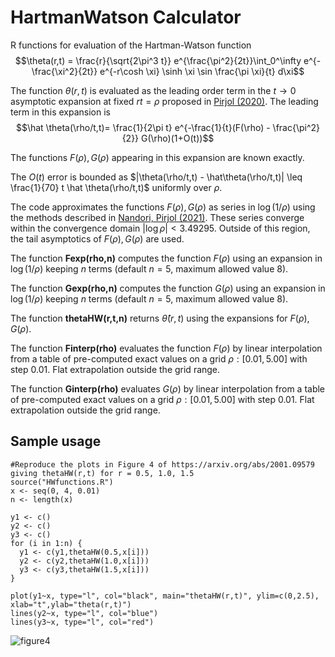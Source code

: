 # HartmanWatson Calculator
R functions for evaluation of the Hartman-Watson function $$\theta(r,t) = \frac{r}{\sqrt{2\pi^3 t}} e^{\frac{\pi^2}{2t}}\int_0^\infty e^{-\frac{\xi^2}{2t}} e^{-r\cosh \xi} \sinh \xi \sin \frac{\pi \xi}{t} d\xi$$

The function $\theta(r,t)$ is evaluated as the leading order term in the $t\to 0$ asymptotic expansion at fixed $r t = \rho$ proposed in [Pirjol (2020)](https://arxiv.org/abs/2001.09579).
The leading term in this expansion is 
$$\hat \theta(\rho/t,t)= \frac{1}{2\pi t} e^{-\frac{1}{t}(F(\rho) - \frac{\pi^2}{2}} G(\rho)(1+O(t))$$ 

The functions $F(\rho),G(\rho)$ appearing in this expansion are known exactly. 

The $O(t)$ error is bounded as
$|\theta(\rho/t,t) - \hat\theta(\rho/t,t)| \leq \frac{1}{70} t \hat \theta(\rho/t,t)$ uniformly over $\rho$.

The code approximates the functions $F(\rho),G(\rho)$ as series in $\log(1/\rho)$ using the methods described in [Nandori, Pirjol (2021)](https://arxiv.org/abs/2209.09412).
These series converge within the convergence domain $|\log\rho| < 3.49295$. Outside of this region, the tail asymptotics of $F(\rho),G(\rho)$ are used. 

The function **Fexp(rho,n)** computes the function $F(\rho)$ using an expansion in $\log(1/\rho)$ keeping $n$ terms (default $n=5$, maximum allowed value 8). 

The function **Gexp(rho,n)** computes the function $G(\rho)$ using an expansion in $\log(1/\rho)$ keeping $n$ terms (default $n=5$, maximum allowed value 8).

The function **thetaHW(r,t,n)** returns $\hat \theta(r,t)$ using the expansions for $F(\rho),G(\rho)$.

The function **Finterp(rho)** evaluates the function $F(\rho)$ by linear interpolation from a table of pre-computed exact values on a grid $\rho:[0.01,5.00]$ with step 0.01. Flat extrapolation outside the grid range.

The function **Ginterp(rho)** evaluates $G(\rho)$ by linear interpolation from a table of pre-computed exact values on a grid $\rho:[0.01,5.00]$ with step 0.01. Flat extrapolation outside the grid range.
 

## **Sample usage**
```
#Reproduce the plots in Figure 4 of https://arxiv.org/abs/2001.09579 giving thetaHW(r,t) for r = 0.5, 1.0, 1.5
source("HWfunctions.R")
x <- seq(0, 4, 0.01)
n <- length(x)

y1 <- c()
y2 <- c()
y3 <- c()
for (i in 1:n) {
  y1 <- c(y1,thetaHW(0.5,x[i]))
  y2 <- c(y2,thetaHW(1.0,x[i]))
  y3 <- c(y3,thetaHW(1.5,x[i]))
}

plot(y1~x, type="l", col="black", main="thetaHW(r,t)", ylim=c(0,2.5), xlab="t",ylab="theta(r,t)")
lines(y2~x, type="l", col="blue")
lines(y3~x, type="l", col="red")
```
![figure4](https://github.com/dan-pirjol/HartmanWatson/assets/60016102/7158ad3e-0d8d-411f-82ea-e8f3673b6a34)



